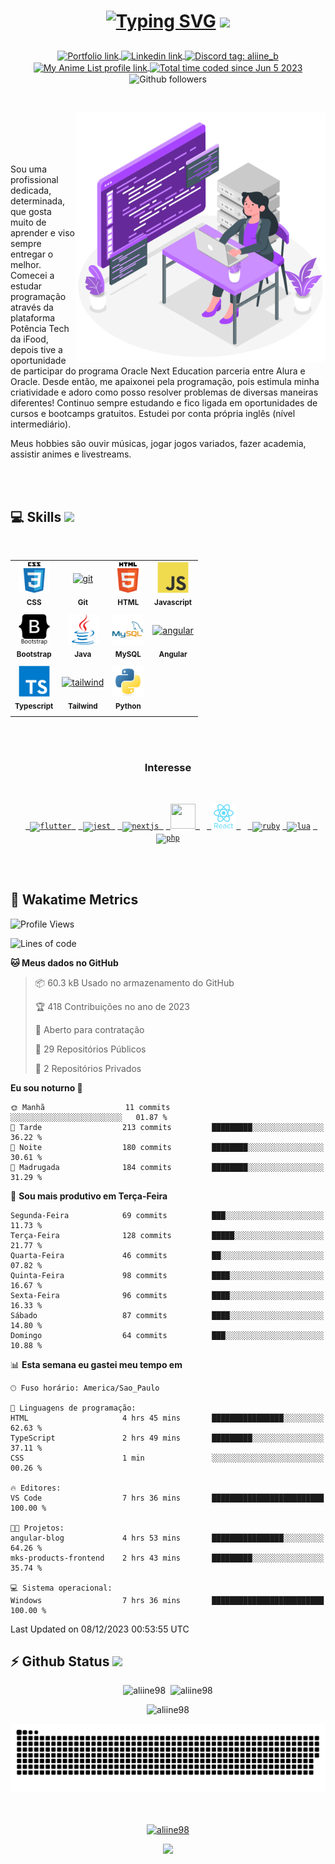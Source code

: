 # <p align = "center"><a href="https://readme-typing-svg.demolab.com/demo/" target="_blank"><img src="https://readme-typing-svg.demolab.com?font=Space+Mono&size=26&duration=4000&pause=102&color=980DE6&vCenter=true&width=480&lines=%E2%9C%A8+Ol%C3%A1%2C+sou+Aline+Bevilacqua%2C;%E2%9C%A8+Desenvolvedora+Front-end!" alt="Typing SVG" /></a> <img src = "https://media3.giphy.com/media/v1.Y2lkPTc5MGI3NjExYTg0ZWU5M2JlNWM1NzQ1ZTcxODEyMzlhZTkwODc3M2VjOGZlYzE1NyZjdD1z/WK2RKTHwsD9NS/giphy.gif" width = "40"></p>

<p align = "center">
    <a href="https://aliine98.github.io" target="_blank">
        <img alt="Portfolio link" align="center" src = "https://img.shields.io/badge/portfolio-8A2BE2?style=for-the-badge">
    </a>
    <a href="https://www.linkedin.com/in/aline-bevilacqua/" target="_blank">
        <img alt="Linkedin link" align="center" src = "https://img.shields.io/badge/LinkedIn-0077B5?style=for-the-badge&logo=linkedin&logoColor=white">
    </a>
    <a href="https://discord.com/" target="_blank">
        <img alt="Discord tag: aliine_b" align="center" src="https://img.shields.io/badge/-aliine__b-5865f2?style=flat-square&logo=Discord&logoColor=FFF" height="28">
    </a>
    <a href="https://myanimelist.net/profile/AyumiiK" target="_blank">
        <img alt="My Anime List profile link" align="center" src = "https://img.shields.io/static/v1?style=for-the-badge&message=MyAnimeList&color=2E51A2&logo=MyAnimeList&logoColor=FFFFFF&label=">
    </a>
    <a href="https://wakatime.com/@aliine"><img src="https://wakatime.com/badge/user/d705bdc6-1244-4026-9380-8de8c1599f8d.svg?style=for-the-badge" alt="Total time coded since Jun 5 2023" align="center"/></a>
    <img alt="Github followers" align="center" src="https://img.shields.io/github/followers/Aliine98?style=for-the-badge&color=bf0f47&logo=github&logoColor=white">
</p><br>

<a href="https://storyset.com/"><img src="./assets/coding-amico.svg" width="400" align="right"></a>

<div align="left">
<br><br><br><br>

Sou uma profissional dedicada, determinada, que gosta muito de aprender e viso sempre entregar o melhor. Comecei a estudar programação através da plataforma Potência Tech da iFood, depois tive a oportunidade de participar do programa Oracle Next Education parceria entre Alura e Oracle. Desde então, me apaixonei pela programação, pois estimula minha criatividade e adoro como posso resolver problemas de diversas maneiras diferentes! Continuo sempre estudando e fico ligada em oportunidades de cursos e bootcamps gratuitos.
Estudei por conta própria inglês (nível intermediário).

Meus hobbies são ouvir músicas, jogar jogos variados, fazer academia, assistir animes e livestreams.
</div>
<br><br>

## 💻 Skills <img src="https://i.giphy.com/media/jQ0G8ErXwiN5oKSSje/200w.webp" width="55">

<br>
<div align = "center">
    <table>
        <tr align="center">
            <td>
                <a href = "https://www.w3schools.com/css/" target = "_blank" rel = "noopener"> <img src = "https://raw.githubusercontent.com/devicons/devicon/master/icons/css3/css3-original-wordmark.svg" alt = "css3" width = "50"/></a>
            </td>
            <td>
                <a href = "https://git-scm.com/" target = "_blank" rel = "noopener"> <img src = "https://www.vectorlogo.zone/logos/git-scm/git-scm-icon.svg" alt = "git" width = "50"/> </a>
            </td>
            <td>
                 <a href = "https://www.w3.org/html/" target = "_blank" rel = "noopener"> <img src = "https://raw.githubusercontent.com/devicons/devicon/master/icons/html5/html5-original-wordmark.svg" alt = "html5" width = "50" /> </a>
            </td>
            <td>
                <a href = "https://developer.mozilla.org/en-US/docs/Web/JavaScript" target = "_blank" rel = "noopener"> <img src = "https://raw.githubusercontent.com/devicons/devicon/master/icons/javascript/javascript-original.svg" alt = "javascript" width = "50" /> </a>
            </td>
        </tr>
        <tr align="center">
            <td>
                <sup><strong>CSS</strong></sup>
            </td>
            <td>
                <sup><strong>Git</strong></sup>
            </td>
            <td>
                <sup><strong>HTML</strong></sup>
            </td>
            <td>
                <sup><strong>Javascript</strong></sup>
            </td>
        </tr>
        <tr align="center">
            <td>
                <a href = "https://getbootstrap.com" target = "_blank" rel = "noopener"> <img src = "https://raw.githubusercontent.com/devicons/devicon/master/icons/bootstrap/bootstrap-plain-wordmark.svg" alt = "bootstrap" width = "50""/> </a>
            </td>
            <td>
                <a href = "https://www.java.com" target = "_blank" rel = "noopener"> <img src = "https://raw.githubusercontent.com/devicons/devicon/master/icons/java/java-original.svg" alt = "java" width = "50" /> </a>
            </td>
            <td>
                <a href = "https://www.mysql.com/" target = "_blank" rel = "noopener"> <img src = "https://raw.githubusercontent.com/devicons/devicon/master/icons/mysql/mysql-original-wordmark.svg" alt = "mysql" width = "50" /> </a>
            </td>
            <td>
                <a href = "https://angular.io" target = "_blank" rel = "noopener"> <img src = "https://angular.io/assets/images/logos/angular/angular.svg" alt = "angular" width = "40" height = "40"/> </a>
            </td>
        </tr>
        <tr align="center">
            <td>
                <sup><strong>Bootstrap</strong></sup>
            </td>
            <td>
                <sup><strong>Java</strong></sup>
            </td>
            <td>
                <sup><strong>MySQL</strong></sup>
            </td>
            <td>
                <sup><strong>Angular</strong></sup>
            </td>
        </tr>
        <tr align="center">
            <td>
                <a href = "https://www.typescriptlang.org/" target = "_blank" rel = "noopener"> <img src = "https://raw.githubusercontent.com/devicons/devicon/master/icons/typescript/typescript-original.svg" alt = "typescript" width = "50" /> </a> 
            </td>
            <td>
                <a href = "https://tailwindcss.com/" target = "_blank" rel = "noopener"> <img src = "https://www.vectorlogo.zone/logos/tailwindcss/tailwindcss-icon.svg" alt = "tailwind" width = "50" height = "50"/></a>
            </td>
            <td>
                <a href = "https://www.python.org" target = "_blank" rel = "noopener"> <img src = "https://raw.githubusercontent.com/devicons/devicon/master/icons/python/python-original.svg" alt = "python" width = "50"> </a>
            </td>
        </tr>
        <tr align="center">
            <td>
                <sup><strong>Typescript</strong></sup>
            </td>
            <td>
                <sup><strong>Tailwind</strong></sup>
            </td>
            <td>
                <sup><strong>Python</strong></sup>
            </td>
        </tr>
    </table>
</div>
<br><br>

### <p align = "center"> Interesse </p>

<br>
<p  align="center"> 
    <code><a href = "https://flutter.dev" target = "_blank" rel = "noopener"> <img src = "https://www.vectorlogo.zone/logos/flutterio/flutterio-icon.svg" alt = "flutter" width = "40" height = "40"/> </a></code> 
    <code><a href = "https://jestjs.io" target = "_blank" rel = "noopener"> <img src = "https://www.vectorlogo.zone/logos/jestjsio/jestjsio-icon.svg" alt = "jest" width = "40" height = "40"/> </a></code>
    <code><a href = "https://nextjs.org/" target = "_blank" rel = "noopener"> <img src = "https://d2nir1j4sou8ez.cloudfront.net/wp-content/uploads/2021/12/nextjs-boilerplate-logo.png" alt = "nextjs" width = "40" height = "40"/> </a></code>
    <code><a href = "https://vuejs.org/" target = "_blank" rel = "noopener"> <img src="https://cdn.jsdelivr.net/gh/devicons/devicon/icons/vuejs/vuejs-original.svg" width = "40" height = "40"/> </a> </code>
    <code><a href = "https://reactjs.org/" target = "_blank" rel = "noopener"> <img src = "https://raw.githubusercontent.com/devicons/devicon/master/icons/react/react-original-wordmark.svg" alt = "react" width = "40" height = "40"/> </a> </code>
    <code><a href = "https://www.ruby-lang.org/pt/" target = "_blank" rel = "noopener"> <img src = "https://cdn.jsdelivr.net/gh/devicons/devicon/icons/ruby/ruby-original.svg" alt = "ruby" width = "38" height = "38"/></a></code>
    <code><a href = "https://www.lua.org/portugues.html" target = "_blank" rel = "noopener"> <img src = "https://cdn.jsdelivr.net/gh/devicons/devicon/icons/lua/lua-original-wordmark.svg" alt = "lua" width = "40" height = "40"/></a></code>
    <code><a href = "https://www.php.net/" target = "_blank" rel = "noopener"> <img src = "https://cdn.jsdelivr.net/gh/devicons/devicon/icons/php/php-original.svg" alt = "php" width = "40" height = "40"/></a></code>
</p>
 <br><br>

## 🚀 Wakatime Metrics

<!--START_SECTION:waka-->
![Profile Views](http://img.shields.io/badge/Visualizac%C3%B5es%20do%20perfil-43-blue)

![Lines of code](https://img.shields.io/badge/Desde%20o%20Hello%20World%20eu%20escrevi-119.5%20thousand%20linhas%20de%20c%C3%B3digo-blue)

**🐱 Meus dados no GitHub** 

> 📦 60.3 kB Usado no armazenamento do GitHub 
 > 
> 🏆 418 Contribuições no ano de 2023
 > 
> 💼 Aberto para contratação
 > 
> 📜 29 Repositórios Públicos 
 > 
> 🔑 2 Repositórios Privados 
 > 
**Eu sou noturno 🦉** 

```text
🌞 Manhã                  11 commits          ░░░░░░░░░░░░░░░░░░░░░░░░░   01.87 % 
🌆 Tarde                  213 commits         █████████░░░░░░░░░░░░░░░░   36.22 % 
🌃 Noite                  180 commits         ████████░░░░░░░░░░░░░░░░░   30.61 % 
🌙 Madrugada              184 commits         ████████░░░░░░░░░░░░░░░░░   31.29 % 
```
📅 **Sou mais produtivo em Terça-Feira** 

```text
Segunda-Feira            69 commits          ███░░░░░░░░░░░░░░░░░░░░░░   11.73 % 
Terça-Feira              128 commits         █████░░░░░░░░░░░░░░░░░░░░   21.77 % 
Quarta-Feira             46 commits          ██░░░░░░░░░░░░░░░░░░░░░░░   07.82 % 
Quinta-Feira             98 commits          ████░░░░░░░░░░░░░░░░░░░░░   16.67 % 
Sexta-Feira              96 commits          ████░░░░░░░░░░░░░░░░░░░░░   16.33 % 
Sábado                   87 commits          ████░░░░░░░░░░░░░░░░░░░░░   14.80 % 
Domingo                  64 commits          ███░░░░░░░░░░░░░░░░░░░░░░   10.88 % 
```


📊 **Esta semana eu gastei meu tempo em** 

```text
🕑︎ Fuso horário: America/Sao_Paulo

💬 Linguagens de programação: 
HTML                     4 hrs 45 mins       ████████████████░░░░░░░░░   62.63 % 
TypeScript               2 hrs 49 mins       █████████░░░░░░░░░░░░░░░░   37.11 % 
CSS                      1 min               ░░░░░░░░░░░░░░░░░░░░░░░░░   00.26 % 

🔥 Editores: 
VS Code                  7 hrs 36 mins       █████████████████████████   100.00 % 

🐱‍💻 Projetos: 
angular-blog             4 hrs 53 mins       ████████████████░░░░░░░░░   64.26 % 
mks-products-frontend    2 hrs 43 mins       █████████░░░░░░░░░░░░░░░░   35.74 % 

💻 Sistema operacional: 
Windows                  7 hrs 36 mins       █████████████████████████   100.00 % 
```


 Last Updated on 08/12/2023 00:53:55 UTC
<!--END_SECTION:waka-->
 
## ⚡ Github Status <img src="https://media0.giphy.com/media/tFqKgC5KSoZRm/200w.webp?cid=ecf05e47hcla6vyid9ijcrxlkfi0j7r01tyr61khwveug5qy&rid=200w.webp&ct=s" width="65">

<p align="center"><img src="https://my-github-readme-stats-git-master-aliine98.vercel.app/api?username=aliine98&show_icons=true&locale=en&theme=radical" alt="aliine98" />&nbsp;&nbsp;<img src = "https://my-github-readme-stats-git-master-aliine98.vercel.app/api/top-langs?username=aliine98&show_icons=true&locale=en&layout=compact&theme=radical&exclude_repo=my-github-readme-stats,github-readme-streak-stats,ajax-com-js-puro" alt = "aliine98" /></p>

<p align="center"><img src = "https://github-readme-streak-stats-aliine98.vercel.app/?user=aliine98&theme=default&theme=radical" alt = "aliine98" /></p>

<div align="center"><picture>
  <source media="(prefers-color-scheme: dark)" srcset="https://raw.githubusercontent.com/Aliine98/Aliine98/output/github-contribution-grid-snake-dark.svg">
  <source media="(prefers-color-scheme: light)" srcset="https://raw.githubusercontent.com/Aliine98/Aliine98/output/github-contribution-grid-snake.svg">
  <img alt="github contribution grid snake animation" src="https://raw.githubusercontent.com/Aliine98/Aliine98/output/github-contribution-grid-snake.svg">
</picture></div>
<br><br>
<p align="center"> <a href="https://github.com/ryo-ma/github-profile-trophy" target="_blank"><img src="https://github-profile-trophy.vercel.app/?username=aliine98&theme=radical&column=4" alt="aliine98" /></a> </p>

<p align = "center"><img src = "https://media4.giphy.com/media/jp74BJUjo1aifN1Rtn/giphy.gif?cid=ecf05e47kau4k3us5927t48mqlbqy35pxvq252k34i4x038g&rid=giphy.gif&ct=g" width = "600"></p>
